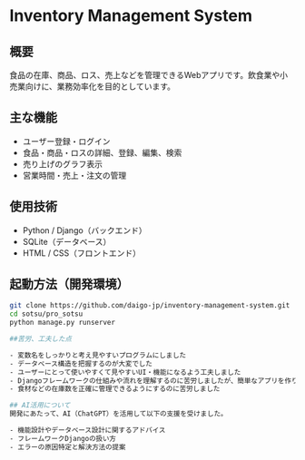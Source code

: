 # Inventory Management System

## 概要
食品の在庫、商品、ロス、売上などを管理できるWebアプリです。飲食業や小売業向けに、業務効率化を目的としています。

## 主な機能
- ユーザー登録・ログイン
- 食品・商品・ロスの詳細、登録、編集、検索
- 売り上げのグラフ表示
- 営業時間・売上・注文の管理

## 使用技術
- Python / Django（バックエンド）
- SQLite（データベース）
- HTML / CSS（フロントエンド）

## 起動方法（開発環境）
```bash
git clone https://github.com/daigo-jp/inventory-management-system.git
cd sotsu/pro_sotsu
python manage.py runserver

##苦労、工夫した点

- 変数名をしっかりと考え見やすいプログラムにしました
- データベース構造を把握するのが大変でした
- ユーザーにとって使いやすくて見やすいUI・機能になるよう工夫しました
- Djangoフレームワークの仕組みや流れを理解するのに苦労しましたが、簡単なアプリを作り徐々に理解を深めました
- 食材などの在庫数を正確に管理できるようにするのに苦労しました

## AI活用について  
開発にあたって、AI（ChatGPT）を活用して以下の支援を受けました。

- 機能設計やデータベース設計に関するアドバイス  
- フレームワークDjangoの扱い方
- エラーの原因特定と解決方法の提案  

